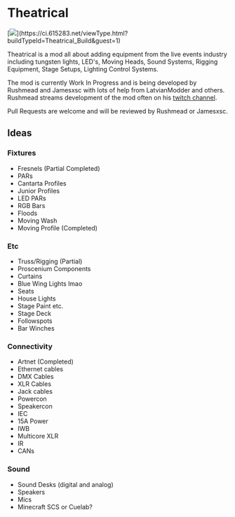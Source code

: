 # Theatrical
[![](https://ci.615283.net/app/rest/builds/aggregated/strob:(buildType:(project:(id:Theatrical)))/statusIcon.svg)](https://ci.615283.net/viewType.html?buildTypeId=Theatrical_Build&guest=1)

Theatrical is a mod all about adding equipment from the live events industry including tungsten lights, LED's, Moving Heads, Sound Systems, Rigging Equipment, Stage Setups, Lighting Control Systems.

The mod is currently Work In Progress and is being developed by Rushmead and Jamesxsc with lots of help from LatvianModder and others. Rushmead streams development of the mod often on his [twitch channel](https://twitch.tv/Rushmead). 

Pull Requests are welcome and will be reviewed by Rushmead or Jamesxsc.
## Ideas
### Fixtures
* Fresnels (Partial Completed)
* PARs
* Cantarta Profiles
* Junior Profiles
* LED PARs
* RGB Bars
* Floods
* Moving Wash
* Moving Profile (Completed)

### Etc
* Truss/Rigging (Partial)
* Proscenium Components
* Curtains
* Blue Wing Lights lmao
* Seats
* House Lights
* Stage Paint etc.
* Stage Deck
* Followspots
* Bar Winches

### Connectivity
* Artnet (Completed)
* Ethernet cables
* DMX Cables
* XLR Cables
* Jack cables
* Powercon
* Speakercon
* IEC
* 15A Power
* IWB
* Multicore XLR
* IR
* CANs

### Sound
* Sound Desks (digital and analog)
* Speakers
* Mics
* Minecraft SCS or Cuelab?
